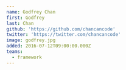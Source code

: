 ```yaml
---
name: Godfrey Chan
first: Godfrey
last: Chan
github: 'https://github.com/chancancode'
twitter: 'https://twitter.com/chancancode'
image: godfrey.jpg
added: 2016-07-12T09:00:00.000Z
teams:
  - framework
---
```


